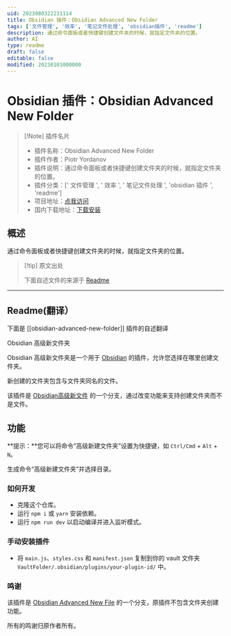 ```yaml
---
uid: 2023080322231114
title: Obsidian 插件：Obsidian Advanced New Folder
tags: ['文件管理', '效率', '笔记文件处理', 'obsidian插件', 'readme']
description: 通过命令面板或者快捷键创建文件夹的时候，就指定文件夹的位置。
author: AI
type: readme
draft: false
editable: false
modified: 20230101000000
---
```


# Obsidian 插件：Obsidian Advanced New Folder

> [!Note] 插件名片
> - 插件名称：Obsidian Advanced New Folder
> - 插件作者：Piotr Yordanov
> - 插件说明：通过命令面板或者快捷键创建文件夹的时候，就指定文件夹的位置。
> - 插件分类：[' 文件管理 ', ' 效率 ', ' 笔记文件处理 ', 'obsidian 插件 ', 'readme']
> - 项目地址：[点我访问](https://github.com/piotryordanov/obsidian-advanced-new-folder)
> - 国内下载地址：[下载安装](https://pkmer.cn/products/plugin/pluginMarket/?obsidian-advanced-new-folder)

## 概述

通过命令面板或者快捷键创建文件夹的时候，就指定文件夹的位置。

> [!tip] 原文出处
>
>下面自述文件的来源于 [Readme](https://ghproxy.net/https://raw.githubusercontent.com/piotryordanov/obsidian-advanced-new-folder/master/README.md)
>

---

## Readme(翻译）

下面是 [[obsidian-advanced-new-folder]] 插件的自述翻译

Obsidian 高级新文件夹

Obsidian 高级新文件夹是一个用于 [Obsidian](https://obsidian.md/) 的插件，允许您选择在哪里创建文件夹。

新创建的文件夹包含与文件夹同名的文件。

该插件是 [Obsidian高级新文件](https://github.com/vanadium23/obsidian-advanced-new-file) 的一个分支，通过改变功能来支持创建文件夹而不是文件。

## 功能

**提示：**您可以将命令“高级新建文件夹”设置为快捷键，如 `Ctrl/Cmd` + `Alt` + `N`。

生成命令“高级新建文件夹”并选择目录。

### 如何开发

- 克隆这个仓库。
- 运行 `npm i` 或 `yarn` 安装依赖。
- 运行 `npm run dev` 以启动编译并进入监听模式。

### 手动安装插件

- 将 `main.js`、`styles.css` 和 `manifest.json` 复制到你的 vault 文件夹 `VaultFolder/.obsidian/plugins/your-plugin-id/` 中。

### 鸣谢

该插件是 [Obsidian Advanced New File](https://github.com/vanadium23/obsidian-advanced-new-file) 的一个分支，原插件不包含文件夹创建功能。

所有的鸣谢归原作者所有。
